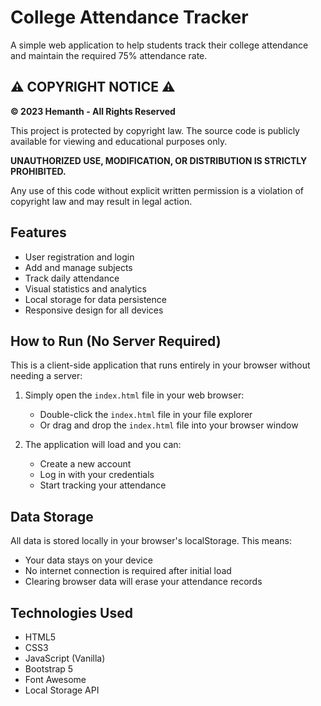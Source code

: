 # College Attendance Tracker

A simple web application to help students track their college attendance and maintain the required 75% attendance rate.

## ⚠️ COPYRIGHT NOTICE ⚠️

**© 2023 Hemanth - All Rights Reserved**

This project is protected by copyright law. The source code is publicly available for viewing and educational purposes only.

**UNAUTHORIZED USE, MODIFICATION, OR DISTRIBUTION IS STRICTLY PROHIBITED.**

Any use of this code without explicit written permission is a violation of copyright law and may result in legal action.

## Features

- User registration and login
- Add and manage subjects
- Track daily attendance
- Visual statistics and analytics
- Local storage for data persistence
- Responsive design for all devices

## How to Run (No Server Required)

This is a client-side application that runs entirely in your browser without needing a server:

1. Simply open the `index.html` file in your web browser:
   - Double-click the `index.html` file in your file explorer
   - Or drag and drop the `index.html` file into your browser window

2. The application will load and you can:
   - Create a new account
   - Log in with your credentials
   - Start tracking your attendance

## Data Storage

All data is stored locally in your browser's localStorage. This means:
- Your data stays on your device
- No internet connection is required after initial load
- Clearing browser data will erase your attendance records

## Technologies Used

- HTML5
- CSS3
- JavaScript (Vanilla)
- Bootstrap 5
- Font Awesome
- Local Storage API 